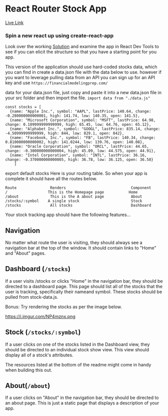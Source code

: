 # React Router Stock App

[Live Link](https://6255d4f0d2e17b06c53a5549--wonderful-dragon-c1ddbc.netlify.app/)

### Spin a new react up using create-react-app

Look over the working [Solution](https://vhixt.csb.app/) and examine the app in React Dev Tools to see if you can elicit the structure so that you have a starting point for you app.

This version of the application should use hard-coded stocks data, which you can find in create a data.json file with the data below to use. however if you want to leverage pulling data from an API you can sign up for an API key and use `https://financialmodelingprep.com/`

data for your data.json file, just copy and paste it into a new data.json file in your src folder and then import the file. `import data from "./data.js"`

```
const stocks = [
  {name: "Apple Inc.", symbol: "AAPL", lastPrice: 140.64, change: -0.280000000000001, high: 141.74, low: 140.35, open: 141.5},
  {name: "Microsoft Corporation", symbol: "MSFT", lastPrice: 64.98, change: 0.109999999999999, high: 65.45, low: 64.76, open: 65.12},
  {name: "Alphabet Inc.", symbol: "GOOGL", lastPrice: 835.14, change: -4.50999999999999, high: 844, low: 829.1, open: 842},
  {name: "Facebook, Inc.", symbol: "FB", lastPrice: 140.34, change: 0.810000000000002, high: 141.0244, low: 139.76, open: 140.08},
  {name: "Oracle Corporation", symbol: "ORCL", lastPrice: 44.65, change: -0.300000000000004, high: 45.09, low: 44.575, open: 44.91},
  {name: "Intel Corporation", symbol: "INTL", lastPrice: 36.16, change: -0.370000000000005, high: 36.78, low: 36.125, open: 36.58}
    ]
```

export default stocks
Here is your routing table. So when your app is complete it should have all the routes below.

```
Route	            Renders                             Component
/	               This is the Homepage page           Home
/about	            This is the A about page            About
/stocks/:symbol	   A single stock	                    Stock
/stocks	            All stocks                          Dashboard
```
Your stock tracking app should have the following features...

## Navigation
No matter what route the user is visiting, they should always see a navigation bar at the top of the window. It should contain links to "Home" and "About" pages.

## Dashboard (`/stocks`)
If a user visits /stocks or clicks "Home" in the navigation bar, they should be directed to a dashboard page. This page should list all of the stocks that the user is tracking, specifically their nameand symbol. These stocks should be pulled from stock-data.js.

Bonus: Try rendering the stocks as per the image below.

https://i.imgur.com/NP4mznx.png

## Stock (`/stocks/:symbol`)
If a user clicks on one of the stocks listed in the Dashboard view, they should be directed to an individual stock show view. This view should display all of a stock's attributes.

The resources listed at the bottom of the readme might come in handy when building this out.

## About(`/about`)
If a user clicks on "About" in the navigation bar, they should be directed to an about page. This is just a static page that displays a description of your app.